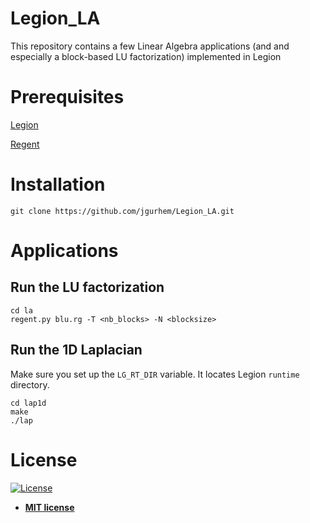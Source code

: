 # Legion_LA
This repository contains a few Linear Algebra applications (and and especially a block-based LU factorization) implemented in Legion

# Prerequisites
[Legion](https://github.com/StanfordLegion/legion)

[Regent](http://regent-lang.org/install/)


# Installation
```
git clone https://github.com/jgurhem/Legion_LA.git
```

# Applications
## Run the LU factorization
```
cd la
regent.py blu.rg -T <nb_blocks> -N <blocksize>
```

## Run the 1D Laplacian
Make sure you set up the `LG_RT_DIR` variable. It locates Legion `runtime` directory.

```
cd lap1d
make
./lap
```


# License

[![License](http://img.shields.io/:license-mit-blue.svg?style=flat-square)](http://badges.mit-license.org)

- **[MIT license](http://opensource.org/licenses/mit-license.php)**
